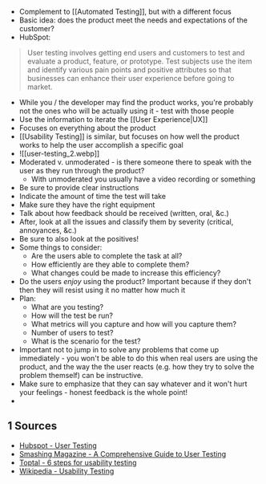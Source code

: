 - Complement to [[Automated Testing]], but with a different focus
- Basic idea: does the product meet the needs and expectations of the customer?
- HubSpot:
> User testing involves getting end users and customers to test and evaluate a product, feature, or prototype. Test subjects use the item and identify various pain points and positive attributes so that businesses can enhance their user experience before going to market.
- While you / the developer may find the product works, you're probably not the ones who will be actually using it - test with those people
- Use the information to iterate the [[User Experience|UX]]
- Focuses on everything about the product
- [[Usability Testing]] is similar, but focuses on how well the product works to help the user accomplish a specific goal
- ![[user-testing_2.webp]]
- Moderated v. unmoderated - is there someone there to speak with the user as they run through the product?
	- With unmoderated you usually have a video recording or something
- Be sure to provide clear instructions
- Indicate the amount of time the test will take
- Make sure they have the right equipment
- Talk about how feedback should be received (written, oral, &c.)
- After, look at all the issues and classify them by severity (critical, annoyances, &c.)
- Be sure to also look at the positives!
- Some things to consider:
	- Are the users able to complete the task at all?
	- How efficiently are they able to complete them?
	- What changes could be made to increase this efficiency?
- Do the users *enjoy* using the product? Important because if they don't then they will resist using it no matter how much it
- Plan:
	- What are you testing?
	- How will the test be run?
	- What metrics will you capture and how will you capture them?
	- Number of users to test?
	- What is the scenario for the test?
- Important not to jump in to solve any problems that come up immediately - you won't be able to do this when real users are using the product, and the way the the user reacts (e.g. how they try to solve the problem themself) can be instructive.
- Make sure to emphasize that they can say whatever and it won't hurt your feelings - honest feedback is the whole point!
- 
## 1 Sources
- [Hubspot - User Testing](https://blog.hubspot.com/service/user-testing)
- [Smashing Magazine - A Comprehensive Guide to User Testing](https://www.smashingmagazine.com/2018/03/guide-user-testing/)
- [Toptal - 6 steps for usability testing](https://www.toptal.com/designers/ux-consultants/how-to-conduct-usability-testing-in-6-steps)
- [Wikipedia - Usability Testing](https://en.wikipedia.org/wiki/Usability_testing)